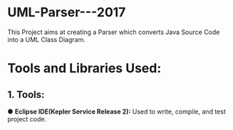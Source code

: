 # UML-Parser---2017

This Project aims at creating a Parser which converts Java Source Code into a UML Class Diagram.

# Tools and Libraries Used:

## 1. Tools:
● <b>Eclipse IDE(Kepler Service Release 2):</b>
 Used to write, compile, and test project code. 
